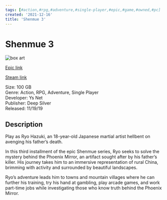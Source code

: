 ```yaml
---
tags: [#action,#rpg,#adventure,#single-player,#epic,#game,#owned,#pc]
created: '2021-12-16'
title: 'Shenmue 3'
---
```

# Shenmue 3

![box art](https://cdn1.epicgames.com/5d582c08e31a43128a61093a2c3ff7f0/offer/Diesel_productv2_shenmue-3_home_S3_Editions_StandardEdition-(1)-3840x2160-b52887d728ec986309c80e7c3bef5962a702abd7-3840x2160-4be4e333fa890045c6a24f93008b3291.jpg?h=270&amp;resize=1&amp;w=480)

[Epic link](https://www.epicgames.com/store/en-US/p/shenmue-3)

[Steam link](https://store.steampowered.com/app/878670/Shenmue_III/)

Size: 100 GB  
Genre: Action, RPG, Adventure, Single Player  
Developer: Ys Net  
Publisher: Deep Silver  
Released: 11/19/19  

## Description

Play as Ryo Hazuki, an 18-year-old Japanese martial artist hellbent on avenging his father’s death.

In this third installment of the epic Shenmue series, Ryo seeks to solve the mystery behind the Phoenix Mirror, an artifact sought after by his father’s killer. His journey takes him to an immersive representation of rural China, brimming with activity and surrounded by beautiful landscapes.

Ryo’s adventure leads him to towns and mountain villages where he can further his training, try his hand at gambling, play arcade games, and work part-time jobs while investigating those who know truth behind the Phoenix Mirror.
